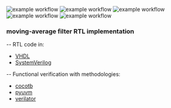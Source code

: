 ![example workflow](https://github.com/npatsiatzis/moving_average/actions/workflows/regression.yml/badge.svg)
![example workflow](https://github.com/npatsiatzis/moving_average/actions/workflows/coverage.yml/badge.svg)
![example workflow](https://github.com/npatsiatzis/moving_average/actions/workflows/regression_pyuvm.yml/badge.svg)
![example workflow](https://github.com/npatsiatzis/moving_average/actions/workflows/coverage_pyuvm.yml/badge.svg)
![example workflow](https://github.com/npatsiatzis/moving_average/actions/workflows/formal.yml/badge.svg)

### moving-average filter RTL implementation

-- RTL code in:
- [VHDL](https://github.com/npatsiatzis/moving_average/tree/main/rtl/VHDL)
- [SystemVerilog](https://github.com/npatsiatzis/moving_average/tree/main/rtl/SystemVerilog)

-- Functional verification with methodologies:
- [cocotb](https://github.com/npatsiatzis/moving_average/tree/main/cocotb_sim)
- [pyuvm](https://github.com/npatsiatzis/moving_average/tree/main/pyuvm_sim)
- [verilator](https://github.com/npatsiatzis/moving_average/tree/main/verilator_sim)
